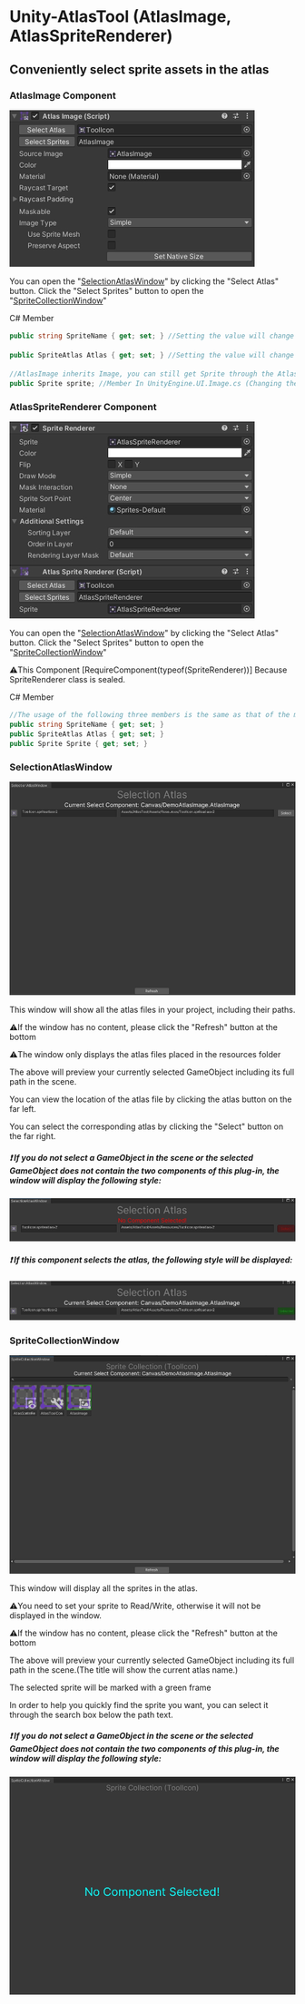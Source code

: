 # Unity-AtlasTool (AtlasImage, AtlasSpriteRenderer)

## Conveniently select sprite assets in the atlas

[Unity Asset Store]: https://assetstore.unity.com/packages/slug/303904

### AtlasImage Component

![AtlasImageComponent](Image/AtlasImageComponent.jpg)

You can open the "[SelectionAtlasWindow](#SelectionAtlasWindow )" by clicking the "Select Atlas" button. Click the "Select Sprites" button to open the "[SpriteCollectionWindow](#SpriteCollectionWindow)"



C# Member

```c#
public string SpriteName { get; set; } //Setting the value will change the sprite(The premise is that the atlas is not empty or the atlas contains this sprite.)

public SpriteAtlas Atlas { get; set; } //Setting the value will change the sprite atlas(After setting the new value, Get the SpriteName variable and find the sprite from the atlas. If it is not found, the value of spritename is null.)

//AtlasImage inherits Image, you can still get Sprite through the AtlasImage.sprite member
public Sprite sprite; //Member In UnityEngine.UI.Image.cs (Changing the value will also change the SpriteName member.)
```



### AtlasSpriteRenderer Component

![AtlasSpriteRenderer](Image/AtlasSpriteRenderer.jpg)

You can open the "[SelectionAtlasWindow](#SelectionAtlasWindow )" by clicking the "Select Atlas" button. Click the "Select Sprites" button to open the "[SpriteCollectionWindow](#SpriteCollectionWindow)"

:warning:This Component [RequireComponent(typeof(SpriteRenderer))] Because SpriteRenderer class is sealed.

C# Member

```c#
//The usage of the following three members is the same as that of the members in AtlasImage.
public string SpriteName { get; set; }
public SpriteAtlas Atlas { get; set; }
public Sprite Sprite { get; set; }
```



### SelectionAtlasWindow

![SelectionAtlasWindow](Image/SelectionAtlasWindow.jpg)

This window will show all the atlas files in your project, including their paths.

:warning:If the window has no content, please click the "Refresh" button at the bottom

:warning:The window only displays the atlas files placed in the resources folder

The above will preview your currently selected GameObject including its full path in the scene.

You can view the location of the atlas file by clicking the atlas button on the far left.

You can select the corresponding atlas by clicking the "Select" button on the far right.

##### :exclamation: If you do not select a GameObject in the scene or the selected GameObject does not contain the two components of this plug-in, the window will display the following style:

![SelectAtlasWindow_unSelectComponent](Image/SelectAtlasWindow_unSelectComponent.jpg)

##### :exclamation: If this component selects the atlas, the following style will be displayed:

![SelectAtlasWindow_SelectedComponent](Image/SelectAtlasWindow_SelectedComponent.jpg)

### SpriteCollectionWindow

![SpriteCollectionWindow](Image/SpriteCollectionWindow.jpg)

This window will display all the sprites in the atlas.

:warning:You need to set your sprite to Read/Write, otherwise it will not be displayed in the window.

:warning:If the window has no content, please click the "Refresh" button at the bottom

The above will preview your currently selected GameObject including its full path in the scene.(The title will show the current atlas name.)

The selected sprite will be marked with a green frame

In order to help you quickly find the sprite you want, you can select it through the search box below the path text.

##### :exclamation: If you do not select a GameObject in the scene or the selected GameObject does not contain the two components of this plug-in, the window will display the following style:

![SpriteCollectionWindow_unSelectComponent](Image/SpriteCollectionWindow_unSelectComponent.jpg)
